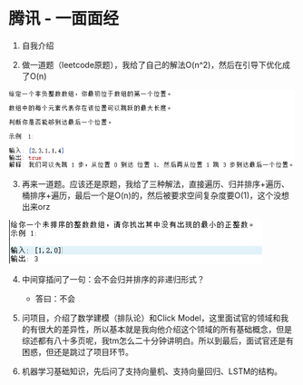 # 腾讯 - 一面面经

1. 自我介绍

2. 做一道题（leetcode原题），我给了自己的解法O(n^2)，然后在引导下优化成了O(n)

![avatar](./Tencent_1.1.PNG)

3. 再来一道题。应该还是原题，我给了三种解法，直接遍历、归并排序+遍历、桶排序+遍历，最后一个是O(n)的，然后被要求空间复杂度要O(1)，这个没想出来orz

![avatar](./Tencent_1.2.PNG)

4. 中间穿插问了一句：会不会归并排序的非递归形式？
   - 答曰：不会

5. 问项目，介绍了数学建模（排队论）和Click Model，这里面试官的领域和我的有很大的差异性，所以基本就是我向他介绍这个领域的所有基础概念，但是综述都有八十多页呢，我tm怎么二十分钟讲明白。所以到最后，面试官还是有困惑，但还是跳过了项目环节。

6. 机器学习基础知识，先后问了支持向量机、支持向量回归、LSTM的结构。